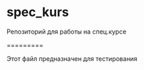 spec_kurs
=========

Репозиторий для работы на спец.курсе

=========

Этот файл предназначен для тестирования